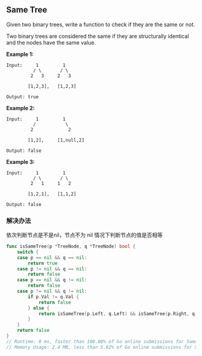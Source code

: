 ## Same Tree

Given two binary trees, write a function to check if they are the same or not.

Two binary trees are considered the same if they are structurally identical and the nodes have the same value.

**Example 1:**

```
Input:     1         1
          / \       / \
         2   3     2   3

        [1,2,3],   [1,2,3]

Output: true
```

**Example 2:**

```
Input:     1         1
          /           \
         2             2

        [1,2],     [1,null,2]

Output: false
```

**Example 3:**

```
Input:     1         1
          / \       / \
         2   1     1   2

        [1,2,1],   [1,1,2]

Output: false
```

### 解决办法

依次判断节点是不是nil，节点不为 nil 情况下判断节点的值是否相等

```go
func isSameTree(p *TreeNode, q *TreeNode) bool {
	switch {
	case p == nil && q == nil:
		return true
	case p != nil && q == nil:
		return false
	case p == nil && q != nil:
		return false
	case p != nil && q != nil:
		if p.Val != q.Val {
			return false
		} else {
			return isSameTree(p.Left, q.Left) && isSameTree(p.Right, q.Right)
		}
	}
	return false
}
// Runtime: 0 ms, faster than 100.00% of Go online submissions for Same Tree.
// Memory Usage: 2.4 MB, less than 5.02% of Go online submissions for Same Tree.
```

